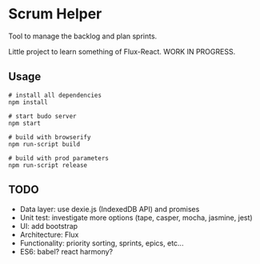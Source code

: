 # Scrum Helper

Tool to manage the backlog and plan sprints.

Little project to learn something of Flux-React. WORK IN PROGRESS.

## Usage

    # install all dependencies
    npm install

    # start budo server
    npm start

    # build with browserify
    npm run-script build

    # build with prod parameters
    npm run-script release

## TODO

 * Data layer: use dexie.js (IndexedDB API) and promises
 * Unit test: investigate more options (tape, casper, mocha, jasmine, jest)
 * UI: add bootstrap
 * Architecture: Flux
 * Functionality: priority sorting, sprints, epics, etc...
 * ES6: babel? react harmony?
